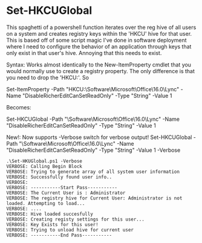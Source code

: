# Set-HKCUGlobal
This spaghetti of a powershell function iterates over the reg hive of all users on a system and creates registry keys within the 'HKCU' hive for that user. This is based off of some script magic I've done in software deployment where I need to configure the behavior of an application through keys that only exist in that user's hive. Annoying that this needs to exist. 

Syntax: 
Works almost identically to the New-ItemProperty cmdlet that you would normally use to create a registry property. The only difference is that you need to drop the 'HKCU:\'. So 

Set-ItemProperty -Path "HKCU:\Software\Microsoft\Office\16.0\Lync" -Name "DisableRicherEditCanSetReadOnly" -Type "String" -Value 1

Becomes:

Set-HKCUGlobal -Path "\Software\Microsoft\Office\16.0\Lync" -Name "DisableRicherEditCanSetReadOnly" -Type "String" -Value 1

New!: Now supports -Verbose switch for verbose output!
Set-HKCUGlobal -Path "\Software\Microsoft\Office\16.0\Lync" -Name "DisableRicherEditCanSetReadOnly" -Type "String" -Value 1 -Verbose
```
.\Set-HKUGlobal.ps1 -Verbose
VERBOSE: Calling Begin Block
VERBOSE: Trying to generate array of all system user information
VERBOSE: Successfully found user info..
VERBOSE:
VERBOSE: -----------Start Pass-----------
VERBOSE: The Current User is : Administrator
VERBOSE: The registry hive for Current User: Administrator is not loaded. Attempting to load...
VERBOSE: ....
VERBOSE: Hive loaded succesfully
VERBOSE: Creating registy settings for this user...
VERBOSE: Key Exists for this user!
VERBOSE: Trying to unload hive for current user
VERBOSE: -----------End Pass-----------
```

